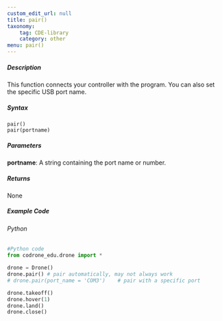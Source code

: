 ```yaml
---
custom_edit_url: null
title: pair()
taxonomy:
    tag: CDE-library
    category: other
menu: pair()
---
```


##### Description

This function connects your controller with the program. You can also set the specific USB port name.

##### Syntax
```pair()```<br />
```pair(portname)```<br />


##### Parameters
**portname**: A string containing the port name or number.


##### Returns
None

##### Example Code
###### Python
```python
#Python code
from codrone_edu.drone import *

drone = Drone()
drone.pair() # pair automatically, may not always work
# drone.pair(port_name = 'COM3')    # pair with a specific port

drone.takeoff()
drone.hover(1)
drone.land()
drone.close()
```